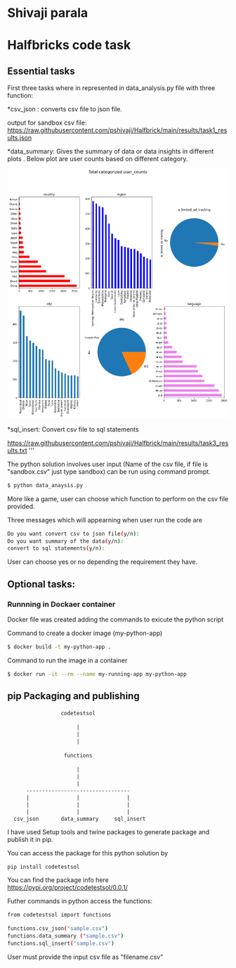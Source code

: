Shivaji parala
===========================================================

# Halfbricks code task

## Essential tasks

First three tasks where in represented in data_analysis.py file with three function:

*csv_json : converts csv file to json file. 

output for sandbox csv file:  https://raw.githubusercontent.com/pshivaji/Halfbrick/main/results/task1_results.json

*data_summary: Gives the summary of data or data insights in different plots . Below plot are user counts based on different category.

![image info](results/task2_results.png)

*sql_insert: Convert csv file to sql statements 

https://raw.githubusercontent.com/pshivaji/Halfbrick/main/results/task3_results.txt
'''

The python solution involves user input (Name of the csv file, if file is "sandbox.csv" just type sandbox) can be run using command prompt.

```bash
$ python data_anaysis.py
```

More like a game, user can choose which function to perform  on the csv file provided.

Three messages which will appearning when user run the code are 

```bash
Do you want convert csv to json file(y/n):
Do you want summary of the data(y/n):
convert to sql statements(y/n):
```

User can choose yes or no depending the requirement they have.


## Optional tasks:

### Runnning in Dockaer container

Docker file was created adding the commands to exicute the python script

Command to create a docker image (my-python-app)

```bash
$ docker build -t my-python-app .
```

Command to run the image in a container

```bash
$ docker run -it --rm --name my-running-app my-python-app
```

## pip Packaging and publishing

                     codetestsol

                          |
                          |
                          |

                      functions

                          | 
                          |  
                          |
          ---------------------------------
          |               |               |      
          |               |               |
          |               |               |               
      csv_json       data_summary     sql_insert

I have used Setup tools and twine packages to generate package and publish it in pip.

You can access the package for this python solution by 

```bash
pip install codetestsol
```
You can find the package info here https://pypi.org/project/codetestsol/0.0.1/

Futher commands in python access the functions:

```bash
from codetestsol import functions
```

```bash
functions.csv_json("sample.csv")  
functions.data_summary ("sample.csv") 
functions.sql_insert("sample.csv") 
```
User must provide the input csv file as "filename.csv"







